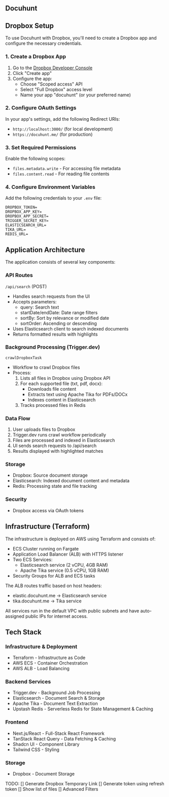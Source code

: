## Docuhunt

## Dropbox Setup

To use Docuhunt with Dropbox, you'll need to create a Dropbox app and configure the necessary credentials.

### 1. Create a Dropbox App

1. Go to the [Dropbox Developer Console](https://www.dropbox.com/developers)
2. Click "Create app"
3. Configure the app:
   - Choose "Scoped access" API
   - Select "Full Dropbox" access level
   - Name your app "docuhunt" (or your preferred name)

### 2. Configure OAuth Settings

In your app's settings, add the following Redirect URIs:

- `http://localhost:3000/` (for local development)
- `https://docuhunt.me/` (for production)

### 3. Set Required Permissions

Enable the following scopes:

- `files.metadata.write` - For accessing file metadata
- `files.content.read` - For reading file contents

### 4. Configure Environment Variables

Add the following credentials to your `.env` file:

```
DROPBOX_TOKEN=
DROPBOX_APP_KEY=
DROPBOX_APP_SECRET=
TRIGGER_SECRET_KEY=
ELASTICSEARCH_URL=
TIKA_URL=
REDIS_URL=
```

## Application Architecture

The application consists of several key components:

### API Routes

`/api/search` (POST)

- Handles search requests from the UI
- Accepts parameters:
  - query: Search text
  - startDate/endDate: Date range filters
  - sortBy: Sort by relevance or modified date
  - sortOrder: Ascending or descending
- Uses Elasticsearch client to search indexed documents
- Returns formatted results with highlights

### Background Processing (Trigger.dev)

`crawlDropboxTask`

- Workflow to crawl Dropbox files
- Process:
  1. Lists all files in Dropbox using Dropbox API
  2. For each supported file (txt, pdf, docx):
     - Downloads file content
     - Extracts text using Apache Tika for PDFs/DOCx
     - Indexes content in Elasticsearch
  3. Tracks processed files in Redis

### Data Flow

1. User uploads files to Dropbox
2. Trigger.dev runs crawl workflow periodically
3. Files are processed and indexed in Elasticsearch
4. UI sends search requests to /api/search
5. Results displayed with highlighted matches

### Storage

- Dropbox: Source document storage
- Elasticsearch: Indexed document content and metadata
- Redis: Processing state and file tracking

### Security

- Dropbox access via OAuth tokens

## Infrastructure (Terraform)

The infrastructure is deployed on AWS using Terraform and consists of:

- ECS Cluster running on Fargate
- Application Load Balancer (ALB) with HTTPS listener
- Two ECS Services:
  - Elasticsearch service (2 vCPU, 4GB RAM)
  - Apache Tika service (0.5 vCPU, 1GB RAM)
- Security Groups for ALB and ECS tasks

The ALB routes traffic based on host headers:

- elastic.docuhunt.me -> Elasticsearch service
- tika.docuhunt.me -> Tika service

All services run in the default VPC with public subnets and have auto-assigned public IPs for internet access.

## Tech Stack

### Infrastructure & Deployment

- Terraform - Infrastructure as Code
- AWS ECS - Container Orchestration
- AWS ALB - Load Balancing

### Backend Services

- Trigger.dev - Background Job Processing
- Elasticsearch - Document Search & Storage
- Apache Tika - Document Text Extraction
- Upstash Redis - Serverless Redis for State Management & Caching

### Frontend

- Next.js/React - Full-Stack React Framework
- TanStack React Query - Data Fetching & Caching
- Shadcn UI - Component Library
- Tailwind CSS - Styling

### Storage

- Dropbox - Document Storage

TODO:
[] Generate Dropbox Temporary Link
[] Generate token using refresh token
[] Show list of files
[] Advanced Filters
